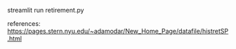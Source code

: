 streamlit run retirement.py

references:
https://pages.stern.nyu.edu/~adamodar/New_Home_Page/datafile/histretSP.html
